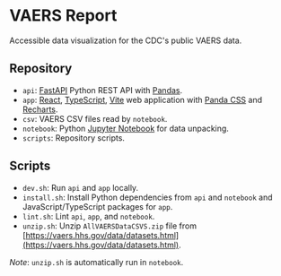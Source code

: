# VAERS Report

Accessible data visualization for the CDC's public VAERS data.

## Repository

- `api`: [FastAPI](https://fastapi.tiangolo.com) Python REST API with [Pandas](https://pandas.pydata.org).
- `app`: [React](https://react.dev), [TypeScript](https://www.typescriptlang.org), [Vite](https://vitejs.dev) web application with [Panda CSS](https://panda-css.com) and [Recharts](https://recharts.org/en-US).
- `csv`: VAERS CSV files read by `notebook`.
- `notebook`: Python [Jupyter Notebook](https://jupyter.org) for data unpacking.
- `scripts`: Repository scripts.

## Scripts

- `dev.sh`: Run `api` and `app` locally.
- `install.sh`: Install Python dependencies from `api` and `notebook` and JavaScript/TypeScript packages for `app`.
- `lint.sh`: Lint `api`, `app`, and `notebook`.
- `unzip.sh`: Unzip `AllVAERSDataCSVS.zip` file from [https://vaers.hhs.gov/data/datasets.html](https://vaers.hhs.gov/data/datasets.html).

_Note_: `unzip.sh` is automatically run in `notebook`.
